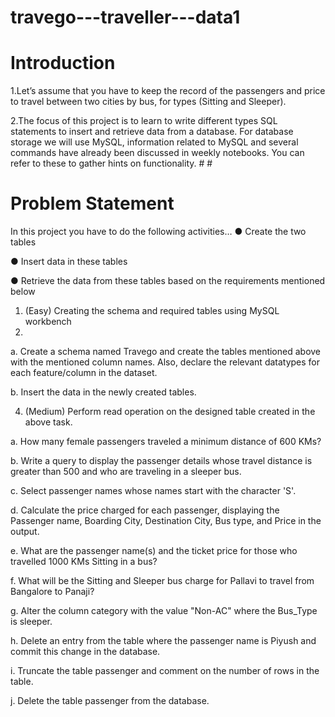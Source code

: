 # travego---traveller---data1
# Introduction
1.Let’s assume that you have to keep the record of the passengers and price to travel between two cities by bus, for types (Sitting and Sleeper).

2.The focus of this project is to learn to write different types SQL statements to insert and retrieve data from a database. For database storage we will use MySQL, information related to MySQL and several commands have already been discussed in weekly notebooks. You can refer to these to gather hints on functionality. # # 
 # Problem Statement
In this project you have to do the following activities…
●	Create the two tables

●	Insert data in these tables

●	Retrieve the data from these tables based on the requirements mentioned below

1.	(Easy) Creating the schema and required tables using MySQL workbench
2.	
a.	Create a schema named Travego and create the tables mentioned above with the mentioned column names. Also, declare the relevant datatypes for each feature/column in the dataset.

b.	Insert the data in the newly created tables. 

4.	(Medium) Perform read operation on the designed table created in the above task.

a.	How many female passengers traveled a minimum distance of 600 KMs? 

b.	Write a query to display the passenger details whose travel distance is greater than 500 and who are traveling in a sleeper bus. 

c.	Select passenger names whose names start with the character 'S'.

d.	Calculate the price charged for each passenger, displaying the Passenger name, Boarding City,
Destination City, Bus type, and Price in the output.

e.	What are the passenger name(s) and the ticket price for those who travelled 1000 KMs Sitting in a bus?

f.	What will be the Sitting and Sleeper bus charge for Pallavi to travel from Bangalore to Panaji? 

g.	Alter the column category with the value "Non-AC" where the Bus_Type is sleeper.

h.	Delete an entry from the table where the passenger name is Piyush and commit this change in the database.

i.	Truncate the table passenger and comment on the number of rows in the table.

j.	Delete the table passenger from the database.
